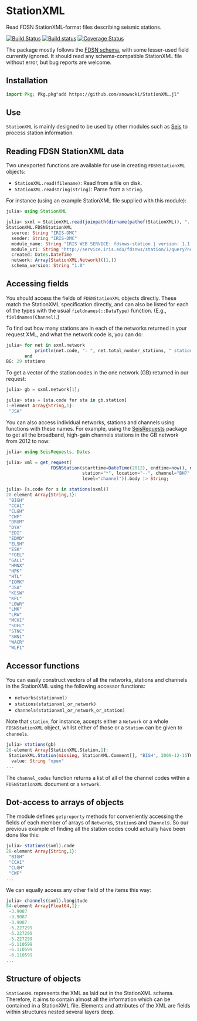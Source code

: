 # StationXML

Read FDSN StationXML-format files describing seismic stations.

[![Build Status](https://travis-ci.org/anowacki/StationXML.jl.svg?branch=master)](https://travis-ci.org/anowacki/StationXML.jl)
[![Build status](https://ci.appveyor.com/api/projects/status/qjedw1iel0d4vhh4?svg=true)](https://ci.appveyor.com/project/AndyNowacki/stationxml-jl)
[![Coverage Status](https://coveralls.io/repos/github/anowacki/StationXML.jl/badge.svg?branch=master)](https://coveralls.io/github/anowacki/StationXML.jl?branch=master)

The package mostly follows the [FDSN schema](https://www.fdsn.org/xml/station/fdsn-station-1.0.xsd), with some lesser-used field currently ignored.  It should read any
schema-compatible StationXML file without error, but bug reports
are welcome.

## Installation

```julia
import Pkg; Pkg.pkg"add https://github.com/anowacki/StationXML.jl"
```


## Use

`StationXML` is mainly designed to be used by other modules such
as [Seis](https://github.com/anowacki/Seis.jl) to process
station information.


## Reading FDSN StationXML data

Two unexported functions are available for use in creating `FDSNStationXML` objects:

- `StationXML.read(filename)`: Read from a file on disk.
- `StationXML.readstring(string)`: Parse from a `String`.

For instance (using an example StationXML file supplied with this module):

```julia
julia> using StationXML

julia> sxml = StationXML.read(joinpath(dirname(pathof(StationXML)), "..", "data", "JSA.xml"))
StationXML.FDSNStationXML
  source: String "IRIS-DMC"
  sender: String "IRIS-DMC"
  module_name: String "IRIS WEB SERVICE: fdsnws-station | version: 1.1.36"
  module_uri: String "http://service.iris.edu/fdsnws/station/1/query?network=GB&station=JSA&level=response&format=xml&nodata=204"
  created: Dates.DateTime
  network: Array{StationXML.Network}((1,))
  schema_version: String "1.0"

```

## Accessing fields

You should access the fields of `FDSNStationXML` objects directly.  These match the
StationXML specification directly, and can also be listed for each of the types with
the usual `fieldnames(::DataType)` function.  (E.g., `fieldnames(Channel)`.)

To find out how many stations are in each of the networks returned in your request
XML, and what the network code is, you can do:

```julia
julia> for net in sxml.network
           println(net.code, ": ", net.total_number_stations, " stations")
       end
BG: 29 stations
```

To get a vector of the station codes in the one network (GB) returned in our request:

```julia
julia> gb = sxml.network[1];

julia> stas = [sta.code for sta in gb.station]
1-element Array{String,1}:
 "JSA"

```

You can also access individual networks, stations and channels using functions with
these names.  For example, using the [SeisRequests](https://github.com/anowacki/SeisRequests.jl)
package to get all the broadband, high-gain channels stations in the GB network from 2012 to now:

```julia
julia> using SeisRequests, Dates

julia> xml = get_request(
                 FDSNStation(starttime=DateTime(2012), endtime=now(), network="GB",
                             station="*", location="--", channel="BH?",
                             level="channel")).body |> String;

julia> [s.code for s in stations(sxml)]
28-element Array{String,1}:
 "BIGH"
 "CCA1"
 "CLGH"
 "CWF"
 "DRUM"
 "DYA"
 "EDI"
 "EDMD"
 "ELSH"
 "ESK"
 "FOEL"
 "GAL1"
 "HMNX"
 "HPK"
 "HTL"
 "IOMK"
 "JSA"
 "KESW"
 "KPL"
 "LBWR"
 "LMK"
 "LRW"
 "MCH1"
 "SOFL"
 "STNC"
 "SWN1"
 "WACR"
 "WLF1"

```


## Accessor functions

You can easily construct vectors of all the networks, stations and channels in the StationXML
using the following accessor functions:

- `networks(stationxml)`
- `stations(stationxml_or_network)`
- `channels(stationxml_or_network_or_station)`

Note that `station`, for instance, accepts either a `Network` or a whole `FDSNStationXML`
object, whilst either of those or a `Station` can be given to `channels`.

```julia
julia> stations(gb)
28-element Array{StationXML.Station,1}:
 StationXML.Station(missing, StationXML.Comment[], "BIGH", 2009-12-15T00:00:00, 2599-12-31T23:59:59, StationXML.RestrictedStatus
  value: String "open"
...
```

The `channel_codes` function returns a list of all of the channel codes within
a `FDSNStationXML` document or a `Network`.


## Dot-access to arrays of objects

The module defines `getproperty` methods for conveniently accessing the fields of each member
of arrays of `Network`s, `Station`s and `Channel`s.  So our previous example of finding all
the station codes could actually have been done like this:

```julia
julia> stations(sxml).code
28-element Array{String,1}:
 "BIGH"
 "CCA1"
 "CLGH"
 "CWF"
...
```

We can equally access any other field of the items this way:

```julia
julia> channels(sxml).longitude
84-element Array{Float64,1}:
 -3.9087  
 -3.9087  
 -3.9087  
 -5.227299
 -5.227299
 -5.227299
 -6.110599
 -6.110599
 -6.110599
...
```


## Structure of objects

`StationXML` represents the XML as laid out in the StationXML schema.
Therefore, it aims to contain almost all the information which can
be contained in a StationXML file.  Elements and attributes of the XML
are fields within structures nested several layers deep.
